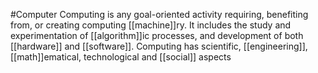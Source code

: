 #Computer 
Computing is any goal-oriented activity requiring, benefiting from, or creating computing [[machine]]ry. It includes the study and experimentation of [[algorithm]]ic processes, and development of both [[hardware]] and [[software]]. Computing has scientific, [[engineering]], [[math]]ematical, technological and [[social]] aspects